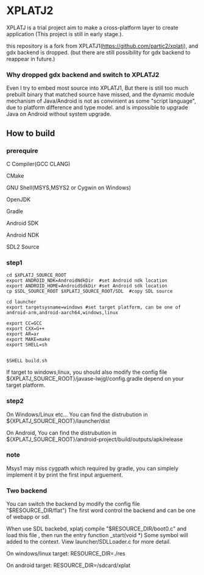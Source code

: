 # XPLATJ2

XPLATJ is a trial project aim to make a cross-platform layer to create application (This project is still in early stage.).

this repository is a fork from XPLATJ1(https://github.com/partic2/xplatj), and gdx backend is dropped.
(but there are still possibility for gdx backend to reappear in future.)

### Why dropped gdx backend and switch to XPLATJ2
Even I try to embed most source into XPLATJ1, But there is still too much prebuilt binary that matched source have missed, and the dynamic module mechanism of Java/Android is not as convinient as some "script language", due to platform difference and type model. and is impossible to upgrade Java on Android without system upgrade. 

## How to build

### prerequire
C Compiler(GCC CLANG)

CMake

GNU Shell(MSYS,MSYS2 or Cygwin on Windows)

OpenJDK

Gradle

Android SDK

Android NDK

SDL2 Source

### step1
```
cd $XPLATJ_SOURCE_ROOT
export ANDROID_NDK=AndroidNdkDir  #set Android ndk location
export ANDROID_HOME=AndroidSdkDir #set Android sdk location
cp $SDL_SOURCE_ROOT $XPLATJ_SOURCE_ROOT/SDL  #copy SDL source

cd launcher
export targetsysname=windows #set target platform, can be one of android-arm,android-aarch64,windows,linux

export CC=GCC
export CXX=G++
export AR=ar
export MAKE=make
export SHELL=sh


$SHELL build.sh
```

If target to windows,linux, you should also modify the config file ${XPLATJ_SOURCE_ROOT}/javase-lwjgl/config.gradle depend on your target platform.

### step2
On Windows/Linux etc... You can find the distrubution in ${XPLATJ_SOURCE_ROOT}/launcher/dist

On Android, You can find the distrubution in ${XPLATJ_SOURCE_ROOT}/android-project/build/outputs/apk/release

### note
Msys1 may miss cygpath which required by gradle, you can simplely implement it by print the first input arguement.


### Two backend
You can switch the backend by modify the config file "$RESOURCE_DIR/flat") The first word control the backend and can be one of webapp or sdl.

When use SDL backebd, xplatj compile "$RESOURCE_DIR/boot0.c" and load this file , then run the entry function _start(void *)
Some symbol will added to the context. View launcher/SDLLoader.c for more detail. 

On windows/linux target:
RESOURCE_DIR=./res 

On android target:
RESOURCE_DIR=/sdcard/xplat 
